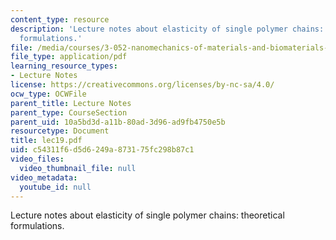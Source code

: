 ```yaml
---
content_type: resource
description: 'Lecture notes about elasticity of single polymer chains: theoretical
  formulations.'
file: /media/courses/3-052-nanomechanics-of-materials-and-biomaterials-spring-2007/c54311f6d5d6249a873175fc298b87c1_lec19.pdf
file_type: application/pdf
learning_resource_types:
- Lecture Notes
license: https://creativecommons.org/licenses/by-nc-sa/4.0/
ocw_type: OCWFile
parent_title: Lecture Notes
parent_type: CourseSection
parent_uid: 10a5bd3d-a11b-80ad-3d96-ad9fb4750e5b
resourcetype: Document
title: lec19.pdf
uid: c54311f6-d5d6-249a-8731-75fc298b87c1
video_files:
  video_thumbnail_file: null
video_metadata:
  youtube_id: null
---
```

Lecture notes about elasticity of single polymer chains: theoretical formulations.